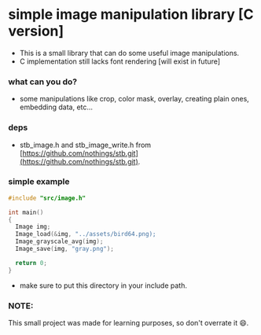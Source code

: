 # simple image manipulation library [C version]
- This is a small library that can do some useful image manipulations.
- C implementation still lacks font rendering [will exist in future]

### what can you do?
- some manipulations like crop, color mask, overlay, creating plain ones, embedding data, etc...

### deps
- stb_image.h and stb_image_write.h from [https://github.com/nothings/stb.git](https://github.com/nothings/stb.git).

### simple example
```c
#include "src/image.h"

int main()
{
  Image img;
  Image_load(&img, "../assets/bird64.png);
  Image_grayscale_avg(img);
  Image_save(img, "gray.png");

  return 0;
}
```
- make sure to put this directory in your include path.

### NOTE:
  This small project was made for learning purposes, so don't overrate it :smile:.

